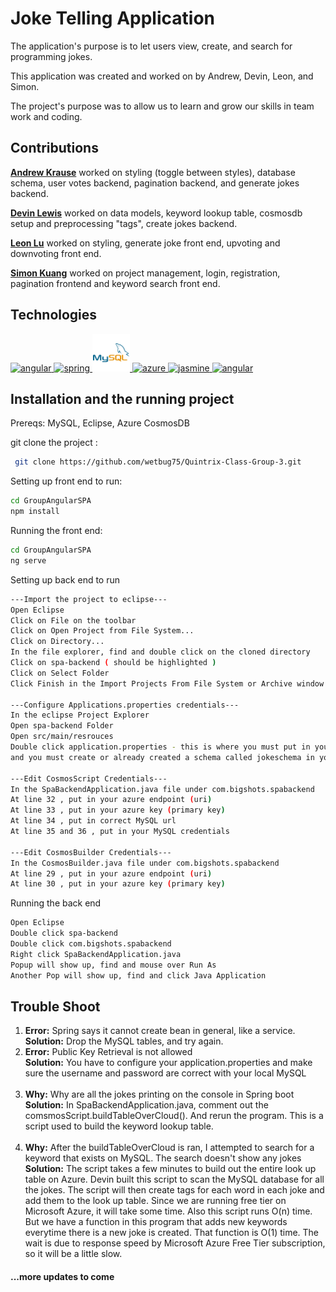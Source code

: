
# Joke Telling Application

The application's purpose is to let users view, create, and search for programming jokes.

This application was created and worked on by Andrew, Devin, Leon, and Simon.

The project's purpose was to allow us to learn and grow our skills in team work and coding.

## Contributions
<strong>[Andrew Krause](https://github.com/wetbug75)</strong> worked on styling (toggle between styles), database schema, user votes backend, pagination backend, and generate jokes backend.

<strong>[Devin Lewis](https://github.com/wolfpackdev5)</strong> worked on data models, keyword lookup table, cosmosdb setup and preprocessing "tags", create jokes backend.

<strong>[Leon Lu](https://github.com/IceDragoon064)</strong> worked on styling, generate joke front end, upvoting and downvoting front end.

<strong>[Simon Kuang](https://github.com/simonsimon9)</strong> worked on project management, login, registration, pagination frontend and keyword search front end. 
<br>

## Technologies

<p align="left"> 
  <a href="https://angular.io" target="_blank" rel="noreferrer"> <img src="https://angular.io/assets/images/logos/angular/angular.svg" alt="angular" width="50"     height="50"/> </a> 
   <a href="https://spring.io/" target="_blank" rel="noreferrer"> <img src="https://www.vectorlogo.zone/logos/springio/springio-icon.svg" alt="spring" width="50" height="50"/> </a> 
  <a href="https://www.mysql.com/" target="_blank" rel="noreferrer"> <img src="https://raw.githubusercontent.com/devicons/devicon/master/icons/mysql/mysql-original-wordmark.svg" alt="mysql" width="60" height="60"/> </a>
  <a href="https://azure.microsoft.com/en-us/services/cosmos-db/" target="_blank" rel="noreferrer"> <img src="https://www.freelogovectors.net/wp-content/uploads/2022/03/azure_cosmos_db_logo_freelogovectors.net_-400x398.png" alt="azure" width="50" height="50"/> </a>
   <a href="https://jasmine.github.io" target="_blank" rel="noreferrer"> <img src="https://seeklogo.com/images/J/jasmine-logo-1A0FA4D537-seeklogo.com.png" alt="jasmine" width="50"     height="50"/> </a> 
   <a href="https://karma-runner.github.io/latest/index.html" target="_blank" rel="noreferrer"> <img src="https://www.npmjs.com/npm-avatar/eyJhbGciOiJIUzI1NiIsInR5cCI6IkpXVCJ9.eyJhdmF0YXJVUkwiOiJodHRwczovL3MuZ3JhdmF0YXIuY29tL2F2YXRhci9kMmM0MzdjNmIwNjdkNjEwNWRjYWNlMjQyNzMwM2MzYj9zaXplPTQ5NiZkZWZhdWx0PXJldHJvIn0.R1m_mytYH_ZTlKgUYtyHNDImcK7AxvFFhDvjUBZClzs" alt="angular" width="50"     height="50"/> </a> 
</p>

## Installation and the running project

Prereqs: MySQL, Eclipse, Azure CosmosDB

git clone the project :

```bash
 git clone https://github.com/wetbug75/Quintrix-Class-Group-3.git
```

Setting up front end to run:

```bash
cd GroupAngularSPA
npm install 

```

Running the front end: 
```bash
cd GroupAngularSPA
ng serve
```

Setting up back end to run 
```bash
---Import the project to eclipse---
Open Eclipse 
Click on File on the toolbar
Click on Open Project from File System...
Click on Directory...
In the file explorer, find and double click on the cloned directory 
Click on spa-backend ( should be highlighted )
Click on Select Folder
Click Finish in the Import Projects From File System or Archive window

---Configure Applications.properties credentials---
In the eclipse Project Explorer
Open spa-backend Folder
Open src/main/resrouces
Double click application.properties - this is where you must put in your configurations for MySQL/Azure
and you must create or already created a schema called jokeschema in your MySQL. 

---Edit CosmosScript Credentials---
In the SpaBackendApplication.java file under com.bigshots.spabackend
At line 32 , put in your azure endpoint (uri)
At line 33 , put in your azure key (primary key)
At line 34 , put in correct MySQL url
At line 35 and 36 , put in your MySQL credentials 

---Edit CosmosBuilder Credentials---
In the CosmosBuilder.java file under com.bigshots.spabackend
At line 29 , put in your azure endpoint (uri)
At line 30 , put in your azure key (primary key)

```

Running the back end
```bash
Open Eclipse
Double click spa-backend
Double click com.bigshots.spabackend
Right click SpaBackendApplication.java
Popup will show up, find and mouse over Run As 
Another Pop will show up, find and click Java Application
```
## Trouble Shoot

<ol>
   <li>
    <strong>Error:</strong> Spring says it cannot create bean in general, like a service.<br>
      <strong>Solution:</strong> Drop the MySQL tables, and try again. 
  </li>
  <li>
    <strong>Error:</strong> Public Key Retrieval is not allowed <br>
      <strong>Solution:</strong> You have to configure your application.properties and make sure the username and password are correct with your local MySQL
  </li>
  <br>
   <li>
     <strong> Why:</strong> Why are all the jokes printing on the console in Spring boot <br>
     <strong>Solution:</strong> In SpaBackendApplication.java, comment out the comsmosScript.buildTableOverCloud(). And rerun the program. This is a script used to     build the keyword lookup table. 
  </li>
   <br>
   <li>
     <strong> Why:</strong> After the buildTableOverCloud is ran, I attempted to search for a keyword that exists on MySQL. The search doesn't show any jokes <br>
     <strong>Solution:</strong> The script takes a few minutes to build out the entire look up table on Azure. Devin built this script to scan the MySQL database for all the jokes. The script will then create tags for each word in each joke and add them to the look up table. Since we are running free tier on Microsoft Azure, it will take some time. Also this script runs O(n) time. But we have a function in this program that adds new keywords everytime there is a new joke is created. That function is O(1) time. The wait is due to response speed by Microsoft Azure Free Tier subscription, so it will be a little slow. 
  </li>
</ol>

#### ...more updates to come

